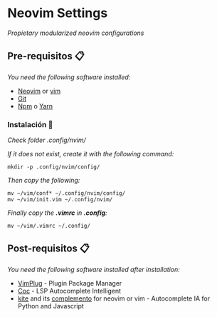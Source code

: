 # Neovim Settings

_Propietary modularized neovim configurations_

## Pre-requisitos 📋

_You need the following software installed:_

 * [Neovim](https://github/com/neovim/neovim/wiki/Installing-Neovim) or [vim](https://www.vim.org/download.php)
 * [Git](https://git-scm.com/download/linux)
 * [Npm](https://www.npmjs.com/get-npm) o [Yarn](https://classic.yarnpkg.com/en/docs/install/)

### Instalación 🔧

_Check folder .config/nvim/_

_If it does not exist, create it with the following command:_

```
mkdir -p .config/nvim/config/
```
_Then copy the following:_
```
mv ~/vim/conf* ~/.config/nvim/config/
mv ~/vim/init.vim ~/.config/nvim/
```
_Finally copy the **.vimrc** in **.config**:_
```
mv ~/vim/.vimrc ~/.config/
```
## Post-requisitos 📋

_You need the following software installed after installation:_

 * [VimPlug](https://github.com/junegunn/vim-plug) - Plugin Package Manager
 * [Coc](https://github.com/neoclide/coc.nvim) - LSP Autocomplete Intelligent 
 * [kite](https://www.kite.com/integrations/vim) and its [complemento](https://github.com/kiteco/vim-plugin/blob/master/DEVELOPMENT.md) for neovim or vim - Autocomplete IA for Python and Javascript 


